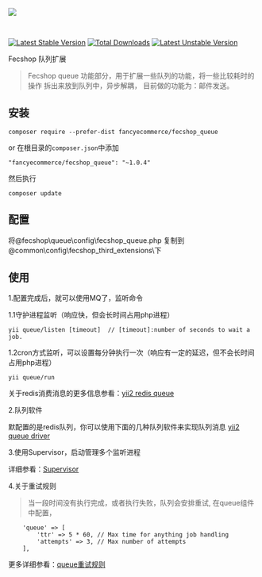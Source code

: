 <p>
  <a href="http://fecshop.appfront.fancyecommerce.com/">
    <img src="http://img.appfront.fancyecommerce.com/custom/logo.png">
  </a>
</p>
<br/>

[![Latest Stable Version](https://poser.pugx.org/fancyecommerce/fecshop_queue/v/stable)](https://packagist.org/packages/fancyecommerce/fecshop_queue)
[![Total Downloads](https://poser.pugx.org/fancyecommerce/fecshop_queue/downloads)](https://packagist.org/packages/fancyecommerce/fecshop_queue)
[![Latest Unstable Version](https://poser.pugx.org/fancyecommerce/fecshop_queue/v/unstable)](https://packagist.org/packages/fancyecommerce/fecshop_queue)



Fecshop 队列扩展


> Fecshop queue 功能部分，用于扩展一些队列的功能，将一些比较耗时的操作
> 拆出来放到队列中，异步解耦，
> 目前做的功能为：邮件发送。

安装
--------

```
composer require --prefer-dist fancyecommerce/fecshop_queue 
```

or 在根目录的`composer.json`中添加

```
"fancyecommerce/fecshop_queue": "~1.0.4"

```

然后执行

```
composer update
```


配置
-------

将@fecshop\queue\config\fecshop_queue.php 复制到
@common\config\fecshop_third_extensions\下

使用
------

1.配置完成后，就可以使用MQ了，监听命令

1.1守护进程监听（响应快，但会长时间占用php进程）
```
yii queue/listen [timeout]  // [timeout]:number of seconds to wait a job. 
```

1.2cron方式监听，可以设置每分钟执行一次（响应有一定的延迟，但不会长时间占用php进程）

```
yii queue/run
```

关于redis消费消息的更多信息参看：[yii2 redis queue](https://github.com/yiisoft/yii2-queue/blob/master/docs/guide-zh-CN/driver-redis.md)

2.队列软件

默配置的是redis队列，你可以使用下面的几种队列软件来实现队列消息
[yii2 queue driver](https://github.com/yiisoft/yii2-queue/tree/master/docs/guide-zh-CN)


3.使用Supervisor，启动管理多个监听进程

详细参看：[Supervisor](https://github.com/yiisoft/yii2-queue/blob/master/docs/guide-zh-CN/worker.md#supervisor)

4.关于重试规则

> 当一段时间没有执行完成，或者执行失败，队列会安排重试,
> 在queue组件中配置，


```
    'queue' => [
        'ttr' => 5 * 60, // Max time for anything job handling 
        'attempts' => 3, // Max number of attempts
    ],
```

更多详细参看：[queue重试规则](https://github.com/yiisoft/yii2-queue/blob/master/docs/guide-zh-CN/retryable.md)






